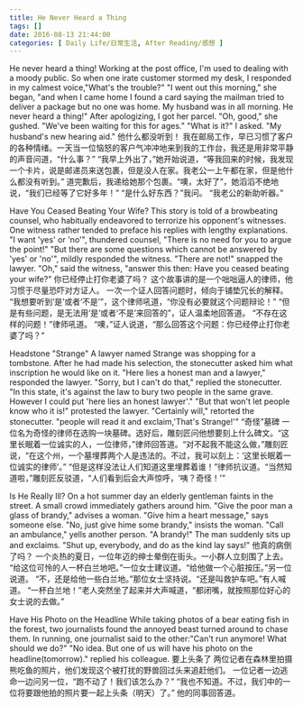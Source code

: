 ```yaml
---
title: He Never Heard a Thing
tags: []
date: 2016-08-13 21:44:00
categories: [ Daily Life/日常生活, After Reading/感想 ]
---
```


He never heard a thing!
Working at the post office, I'm used to dealing with a moody public. So when one irate customer stormed my desk, I responded in my calmest voice,"What's the trouble?"
"I went out this morning," she began, "and when I came home I found a card saying the mailman tried to deliver a package but no one was home. My husband was in all morning. He never heard a thing!"
After apologizing, I got her parcel. "Oh, good," she gushed. "We've been waiting for this for ages."
"What is it?" I asked.
"My husband's new hearing aid."
他什么都没听到！
我在邮局工作，早已习惯了客户的各种情绪。一天当一位恼怒的客户气冲冲地来到我的工作台，我还是用非常平静的声音问道，“什么事？”
“我早上外出了，”她开始说道，“等我回来的时候，我发现一个卡片，说是邮递员来送包裹，但是没人在家。我老公一上午都在家，但是他什么都没有听到。”
道完歉后，我递给她那个包裹。“噢，太好了”，她滔滔不绝地说，“我们已经等了它好多年！”
“是什么好东西？”我问。
“我老公的新助听器。”

Have You Ceased Beating Your Wife?
This story is told of a browbeating counsel, who habitually endeavored to terrorize his opponent's witnesses.
One witness rather tended to preface his replies with lengthy explanations.
"I want 'yes' or 'no'", thundered counsel, "There is no need for you to argue the point!"
"But there are some questions which cannot be answered by 'yes' or 'no'", mildly responded the witness.
"There are not!" snapped the lawyer.
"Oh," said the witness, "answer this then: Have you ceased beating your wife?"
你已经停止打你老婆了吗？
这个故事讲的是一个咄咄逼人的律师，他习惯于尽量恐吓对方证人。
一次一个证人回答问题时，倾向于铺垫冗长的解释。
“我想要听到‘是’或者‘不是’”，这个律师吼道，“你没有必要就这个问题辩论！”
“但是有些问题，是无法用‘是’或者‘不是’来回答的”，证人温柔地回答道。
“不存在这样的问题！”律师吼道。
“噢，”证人说道，“那么回答这个问题：你已经停止打你老婆了吗？”

Headstone "Strange"
A lawyer named Strange was shopping for a tombstone. After he had made his selection, the stonecutter asked him what inscription he would like on it. "Here lies a honest man and a lawyer," responded the lawyer. "Sorry, but I can't do that," replied the stonecutter. "In this state, it's against the law to bury two people in the same grave. However I could put 'here lies an honest lawyer'." "But that won't let people know who it is!" protested the lawyer. "Certainly will," retorted the stonecutter. "people will read it and exclaim,'That's Strange!'"
“奇怪”墓碑
一位名为奇怪的律师在选购一块墓碑。选好后，雕刻匠问他想要刻上什么碑文。“这里长眠着一位诚实的人，一位律师，”律师回答道。“对不起我不能这么做，”雕刻匠说，“在这个州，一个墓埋葬两个人是违法的。不过，我可以刻上：‘这里长眠着一位诚实的律师’。” “但是这样没法让人们知道这里埋葬着谁！”律师抗议道。“当然知道啦，”雕刻匠反驳道，“人们看到后会大声惊呼，‘咦？奇怪！’”

Is He Really Ill?
On a hot summer day an elderly gentleman faints in the street. A small crowd immediately gathers around him.
"Give the poor man a glass of brandy," advises a woman. "Give him a heart message," says someone else.
"No, just give hime some brandy," insists the woman. "Call an ambulance," yells another person.
"A brandy!" The man suddenly sits up and exclaims. "Shut up, everybody, and do as the kind lay says!"
他真的病倒了吗？
一个炎热的夏日，一位年迈的绅士晕倒在街头。一小群人立刻围了上去。
“给这位可怜的人一杯白兰地吧。”一位女士建议道。“给他做一个心脏按压。”另一位说道。
“不，还是给他一些白兰地。”那位女士坚持说。“还是叫救护车吧。”有人喊道。
“一杯白兰地！”老人突然坐了起来并大声喊道，“都闭嘴，就按照那位好心的女士说的去做。”

Have His Photo on the Headline
While taking photos of a bear eating fish in the forest, two journalists found the annoyed beast turned around to chase them.
In running, one journalist said to the other:"Can't run anymore! What should we do?" "No idea. But one of us will have his photo on the headline(tomorrow)." replied his colleague.
要上头条了
两位记者在森林里拍摄熊吃鱼的照片，他们发现这个被打扰的野兽回过头来追赶他们。
一位记者一边逃命一边问另一位，“跑不动了！我们该怎么办？” “我也不知道。不过，我们中的一位将要跟他拍的照片要一起上头条（明天）了。” 他的同事回答道。